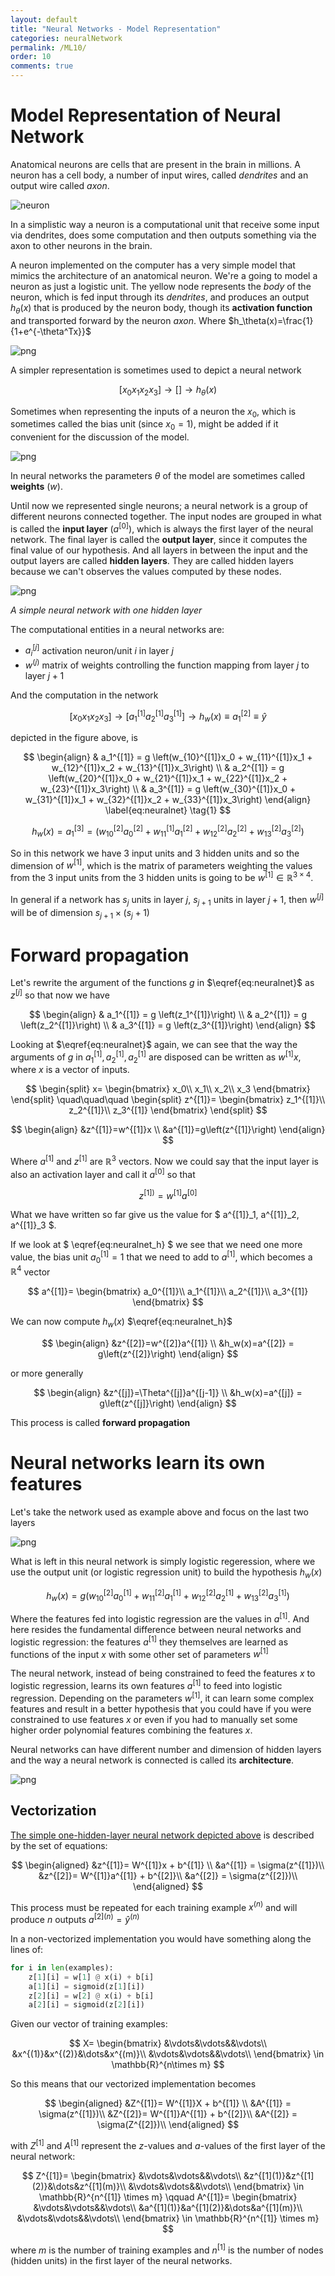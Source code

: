```yaml
---
layout: default
title: "Neural Networks - Model Representation"
categories: neuralNetwork
permalink: /ML10/
order: 10
comments: true
---
```


# Model Representation of Neural Network
Anatomical neurons are cells that are present in the brain in millions. A neuron has a cell body, a number of input wires, called *dendrites* and an output wire called *axon*.

![neuron](data/img/neuron.png)

In a simplistic way a neuron is a computational unit that receive some input via dendrites, does some computation and then outputs something via the axon to other neurons in the brain.

A neuron implemented on the computer has a very simple model that mimics the architecture of an anatomical neuron. We're a going to model a neuron as just a logistic unit. The yellow node represents the *body* of the neuron, which is fed input through its *dendrites*, and produces an output $h_\theta(x)$ that is produced by the neuron body, though its **activation function** and transported forward by the neuron *axon*. Where $h_\theta(x)=\frac{1}{1+e^{-\theta^Tx}}$


    
![png](ML-10-NeuralNetworkModelRepresentation_files/ML-10-NeuralNetworkModelRepresentation_2_0.png)
    


A simpler representation is sometimes used to depict a neural network

$$
[x_0x_1x_2x_3]\to[]\to h_\theta(x)
$$

Sometimes when representing the inputs of a neuron the $x_0$, which is sometimes called the bias unit (since $x_0=1$), might be added if it convenient for the discussion of the model.


    
![png](ML-10-NeuralNetworkModelRepresentation_files/ML-10-NeuralNetworkModelRepresentation_4_0.png)
    


In neural networks the parameters $\theta$ of the model are sometimes called **weights** ($w$).

Until now we represented single neurons; a neural network is a group of different neurons connected together. The input nodes are grouped in what is called the **input layer** ($a^{[0]}$), which is always the first layer of the neural network. The final layer is called the **output layer**, since it computes the final value of our hypothesis. And all layers in between the input and the output layers are called **hidden layers**. They are called hidden layers because we can't observes the values computed by these nodes.


    
![png](ML-10-NeuralNetworkModelRepresentation_files/ML-10-NeuralNetworkModelRepresentation_6_0.png)
    


<i id="simpleann">A simple neural network with one hidden layer</i>

The computational entities in a neural networks are:

* $a_i^{[j]}$  activation neuron/unit $i$ in layer $j$
* $w^{(j)}$ matrix of weights controlling the function mapping from layer $j$ to layer $j+1$ 

And the computation in the network

$$
\left[x_0 x_1 x_2 x_3 \right]\to \left[a_1^{[1]}a_2^{[1]}a_3^{[1]} \right]\to h_w(x) \equiv a_1^{[2]} \equiv \hat{y}
$$

depicted in the figure above, is

$$
\begin{align}
& a_1^{[1]} = g \left(w_{10}^{[1]}x_0 + w_{11}^{[1]}x_1 + w_{12}^{[1]}x_2 + w_{13}^{[1]}x_3\right) \\
& a_2^{[1]} = g \left(w_{20}^{[1]}x_0 + w_{21}^{[1]}x_1 + w_{22}^{[1]}x_2 + w_{23}^{[1]}x_3\right) \\
& a_3^{[1]} = g \left(w_{30}^{[1]}x_0 + w_{31}^{[1]}x_1 + w_{32}^{[1]}x_2 + w_{33}^{[1]}x_3\right)
\end{align}
\label{eq:neuralnet} \tag{1}
$$


$$
h_w(x)= a_1^{[3]} =  \left(w_{10}^{[2]}a_0^{[2]} + w_{11}^{[1]}a_1^{[2]} + w_{12}^{[2]}a_2^{[2]} + w_{13}^{[2]}a_3^{[2]}\right)
\label{eq:neuralnet_h} \tag{2}
$$

So in this network we have 3 input units and 3 hidden units and so the dimension of $w^{[1]}$, which is the matrix of parameters weighting the values from the 3 input units from the 3 hidden units is going to be $w^{[1]} \in \mathbb{R} ^{3\times4}$.

In general if a network has $s_j$ units in layer $j$, $s_{j+1}$ units in layer $j+1$, then $w^{[j]}$ will be of dimension $s_{j+1} \times (s_j+1)$

# Forward propagation

Let's rewrite the argument of the functions $g$ in $\eqref{eq:neuralnet}$ as $z^{[j]}$ so that now we have

$$
\begin{align}
& a_1^{[1]} = g \left(z_1^{[1]}\right) \\
& a_2^{[1]} = g \left(z_2^{[1]}\right) \\
& a_3^{[1]} = g \left(z_3^{[1]}\right)
\end{align}
$$

Looking at $\eqref{eq:neuralnet}$ again, we can see that the way the arguments of $g$ in $a_1^{[1]}, a_2^{[1]}, a_2^{[1]}$ are disposed can be written as $w^{[1]}x$, where $x$ is a vector of inputs.

$$
\begin{split}
x=
\begin{bmatrix}
x_0\\
x_1\\
x_2\\
x_3
\end{bmatrix}
\end{split}
\quad\quad\quad
\begin{split}
z^{[1]}=
\begin{bmatrix}
z_1^{[1]}\\
z_2^{[1]}\\
z_3^{[1]}
\end{bmatrix}
\end{split}
$$

$$
\begin{align}
&z^{[1]}=w^{[1]}x \\
&a^{[1]}=g\left(z^{[1]}\right)
\end{align}
$$

Where $a^{[1]}$ and $z^{[1]}$ are $\mathbb{R}^3$ vectors. Now we could say that the input layer is also an activation layer and call it $a^{[0]}$ so that

$$
z^{[1])}=w^{[1]}a^{[0]}
$$

What we have written so far give us the value for $ a^{[1]}_1, a^{[1]}_2, a^{[1]}_3 $.

If we look at $ \eqref{eq:neuralnet_h} $ we see that we need one more value, the bias unit $a^{[1]}_{0} = 1$ that we need to add to $a^{[1]}$, which becomes a $\mathbb{R}^4$ vector

$$
a^{[1]}=
\begin{bmatrix}
a_0^{[1]}\\
a_1^{[1]}\\
a_2^{[1]}\\
a_3^{[1]}
\end{bmatrix}
$$

We can now compute $h_w(x)$ $\eqref{eq:neuralnet_h}$

$$
\begin{align}
&z^{[2]}=w^{[2]}a^{[1]} \\
&h_w(x)=a^{[2]} = g\left(z^{[2]}\right)
\end{align}
$$

or more generally

$$
\begin{align}
&z^{[j]}=\Theta^{[j]}a^{[j-1]} \\
&h_w(x)=a^{[j]} = g\left(z^{[j]}\right)
\end{align}
$$


This process is called **forward propagation**

# Neural networks learn its own features
Let's take the network used as example above and focus on the last two layers


    
![png](ML-10-NeuralNetworkModelRepresentation_files/ML-10-NeuralNetworkModelRepresentation_10_0.png)
    


What is left in this neural network is simply logistic regeression, where we use the output unit (or logistic regression unit) to build the hypothesis $h_w(x)$

$$
h_w(x) = g\left(w_{10}^{[2]}a_0^{[1]}+w_{11}^{[2]}a_1^{[1]}+w_{12}^{[2]}a_2^{[1]}+ w_{13}^{[2]}a_3^{[1]} \right)
$$

Where the features fed into logistic regression are the values in $a^{[1]}$. And here resides the fundamental difference between neural networks and logistic regression: the features $a^{[1]}$ they themselves are learned as functions of the input $x$ with some other set of parameters $w^{[1]}$

The neural network, instead of being constrained to feed the features $x$ to logistic regression, learns its own features $a^{[1]}$ to feed into logistic regression. Depending on the parameters $w^{[1]}$, it can learn some complex features and result in a better hypothesis that you could have if you were constrained to use features $x$ or even if you had to manually set some higher order polynomial features combining the features $x$.

Neural networks can have different number and dimension of hidden layers and the way a neural network is connected is called its **architecture**.


    
![png](ML-10-NeuralNetworkModelRepresentation_files/ML-10-NeuralNetworkModelRepresentation_12_0.png)
    


## Vectorization
<a href="#simpleann">The simple one-hidden-layer neural network depicted above</a> is described by the set of equations:

$$
\begin{aligned}
&z^{[1]}= W^{[1]}x + b^{[1]} \\
&a^{[1]} = \sigma(z^{[1]})\\
&z^{[2]}= W^{[1]}a^{[1]} + b^{[2]}\\
&a^{[2]} = \sigma(z^{[2]})\\
\end{aligned}
$$

This process must be repeated for each training example $x^{(n)}$ and will produce $n$ outputs $a^{[2](n)} = \hat{y}^{(n)}$

In a non-vectorized implementation you would have something along the lines of:

```python
for i in len(examples):
    z[1][i] = w[1] @ x(i) + b[i]
    a[1][i] = sigmoid(z[1][i])
    z[2][i] = w[2] @ x(i) + b[i]
    a[2][i] = sigmoid(z[2][i])
```

Given our vector of training examples:

$$
X=
\begin{bmatrix}
&\vdots&\vdots&&\vdots\\
&x^{(1)}&x^{(2)}&\dots&x^{(m)}\\
&\vdots&\vdots&&\vdots\\
\end{bmatrix} \in \mathbb{R}^{n\times m}
$$

So this means that our vectorized implementation becomes

$$
\begin{aligned}
&Z^{[1]}= W^{[1]}X + b^{[1]} \\
&A^{[1]} = \sigma(z^{[1]})\\
&Z^{[2]}= W^{[1]}A^{[1]} + b^{[2]}\\
&A^{[2]} = \sigma(Z^{[2]})\\
\end{aligned}
$$

with $Z^{[1]}$ and $A^{[1]}$ represent the $z$-values and $a$-values of the first layer of the neural network:

$$
Z^{[1]}=
\begin{bmatrix}
&\vdots&\vdots&&\vdots\\
&z^{[1](1)}&z^{[1](2)}&\dots&z^{[1](m)}\\
&\vdots&\vdots&&\vdots\\
\end{bmatrix} \in \mathbb{R}^{n^{[1]} \times m} 
\qquad 
A^{[1]}=
\begin{bmatrix}
&\vdots&\vdots&&\vdots\\
&a^{[1](1)}&a^{[1](2)}&\dots&a^{[1](m)}\\
&\vdots&\vdots&&\vdots\\
\end{bmatrix} \in \mathbb{R}^{n^{[1]} \times m}
$$

where $m$ is the number of training examples and $n^{[1]}$ is the number of nodes (hidden units) in the first layer of the neural networks.
